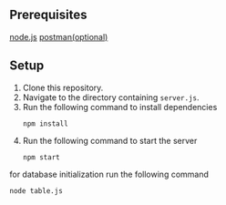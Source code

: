 ## Prerequisites 
[node.js](https://nodejs.org/)
[postman(optional)](https://www.postman.com/downloads/)

## Setup
1. Clone this repository.
2. Navigate to the directory containing `server.js`.
3. Run the following command to install dependencies
    ```
    npm install
    ```
5. Run the following command to start the server
    ```
    npm start
    ```


for database initialization run the following command
```
node table.js
```

